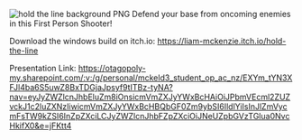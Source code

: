 
![hold the line background PNG](https://github.com/user-attachments/assets/74631760-38af-4d31-8ff4-d2c5aa593a28)
Defend your base from oncoming enemies in this First Person Shooter!


Download the windows build on itch.io: https://liam-mckenzie.itch.io/hold-the-line

Presentation Link: https://otagopoly-my.sharepoint.com/:v:/g/personal/mckeld3_student_op_ac_nz/EXYm_tYN3XFJl4ba6S5uwZ8BxTDGjaJpsyf9tITBz-tyNA?nav=eyJyZWZlcnJhbEluZm8iOnsicmVmZXJyYWxBcHAiOiJPbmVEcml2ZUZvckJ1c2luZXNzIiwicmVmZXJyYWxBcHBQbGF0Zm9ybSI6IldlYiIsInJlZmVycmFsTW9kZSI6InZpZXciLCJyZWZlcnJhbFZpZXciOiJNeUZpbGVzTGlua0NvcHkifX0&e=jFKtt4

